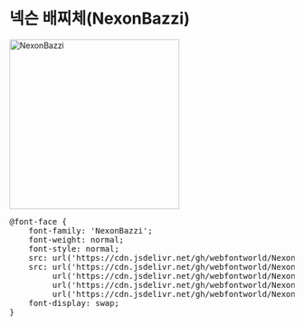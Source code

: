 # 넥슨 배찌체(NexonBazzi) 

<a href="https://wess.tistory.com" target="_blank">
    <img src="https://webfontworld.github.io/NexonBazzi/NexonBazzi.jpg" alt="NexonBazzi" style="width:300px">
</a>
<pre>
@font-face {
    font-family: 'NexonBazzi';
    font-weight: normal;
    font-style: normal;
    src: url('https://cdn.jsdelivr.net/gh/webfontworld/NexonBazzi/NexonBazzi.eot');
    src: url('https://cdn.jsdelivr.net/gh/webfontworld/NexonBazzi/NexonBazzi.eot?#iefix') format('embedded-opentype'),
         url('https://cdn.jsdelivr.net/gh/webfontworld/NexonBazzi/NexonBazzi.woff2') format('woff2'),
         url('https://cdn.jsdelivr.net/gh/webfontworld/NexonBazzi/NexonBazzi.woff') format('woff'),
         url('https://cdn.jsdelivr.net/gh/webfontworld/NexonBazzi/NexonBazzi.ttf') format("truetype");
    font-display: swap;
}
</pre>
